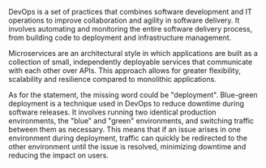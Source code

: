 DevOps is a set of practices that combines software development and IT operations to improve collaboration and agility in software delivery. It involves automating and monitoring the entire software delivery process, from building code to deployment and infrastructure management.

Microservices are an architectural style in which applications are built as a collection of small, independently deployable services that communicate with each other over APIs. This approach allows for greater flexibility, scalability and resilience compared to monolithic applications.

As for the statement, the missing word could be "deployment". Blue-green deployment is a technique used in DevOps to reduce downtime during software releases. It involves running two identical production environments, the "blue" and "green" environments, and switching traffic between them as necessary. This means that if an issue arises in one environment during deployment, traffic can quickly be redirected to the other environment until the issue is resolved, minimizing downtime and reducing the impact on users.
